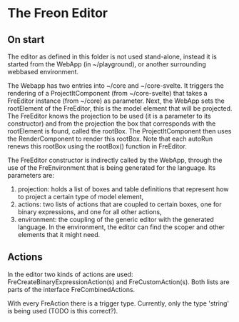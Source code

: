 # The Freon Editor

## On start

The editor as defined in this folder is not used stand-alone, instead it is started from 
the WebApp (in ~/playground), or another surrounding webbased environment. 

The Webapp has two entries into ~/core and ~/core-svelte. It triggers the rendering of a 
ProjectItComponent (from ~/core-svelte) that takes a FreEditor instance (from ~/core) as parameter.
Next, the WebApp sets the rootElement of the FreEditor, this is the model element that will 
be projected. The FreEditor knows the projection to be used (it is a 
parameter to its constructor) and from the projection the box that corresponds with 
the rootElement is found, called the rootBox. The ProjectItComponent then uses the RenderComponent 
to render this rootBox. Note that each autoRun renews this rootBox using the rootBox() function 
in FreEditor.

The FreEditor constructor is indirectly called by the WebApp, through the use of the FreEnvironment 
that is being generated for the language. Its parameters are:
1. projection: holds a list of boxes and table definitions that represent how to project a certain
   type of model element,
2. actions: two lists of actions that are coupled to certain boxes, one for binary expressions,
   and one for all other actions,
3. environment: the coupling of the generic editor with the generated language. In the environment,
the editor can find the scoper and other elements that it might need.

## Actions

In the editor two kinds of actions are used: FreCreateBinaryExpressionAction(s) and FreCustomAction(s). 
Both lists are parts of the interface FreCombinedActions.

With every FreAction there is a trigger type. Currently, only the type 'string' is being used 
(TODO is this correct?).



